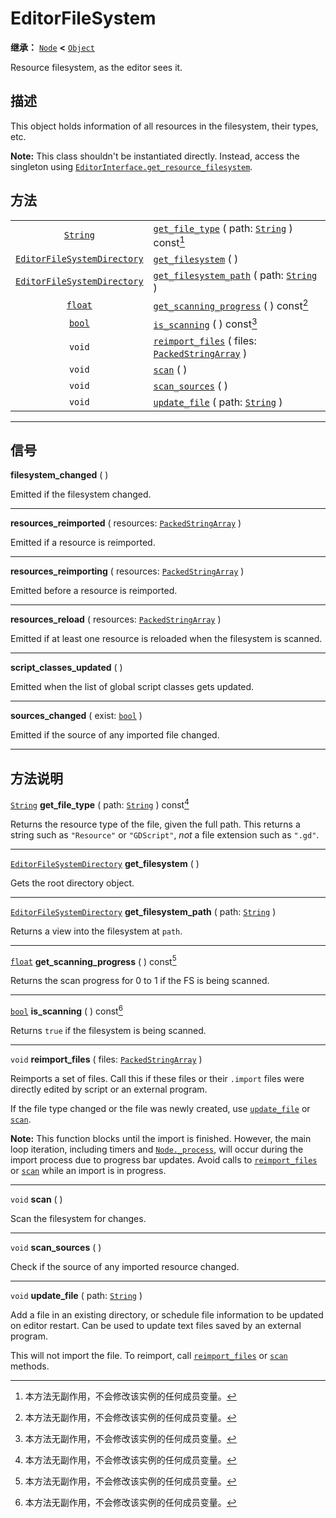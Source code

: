 <!-- ⚠ 请勿编辑本文件 ⚠ -->
<!-- 本文档使用脚本从 WeDot 引擎源码仓库生成。 -->
<!-- 生成脚本：https://github.com/WeDot-Engine/WeDot/tree/4.3/doc/tools/make_md.py； -->
<!-- 原文件：https://github.com/WeDot-Engine/WeDot/tree/4.3/doc/classes/EditorFileSystem.xml。 -->

<div id="_class_editorfilesystem"></div>

# EditorFileSystem

**继承：** [`Node`](class_node.md) **<** [`Object`](class_object.md)

Resource filesystem, as the editor sees it.

## 描述

This object holds information of all resources in the filesystem, their types, etc.

 **Note:** This class shouldn't be instantiated directly. Instead, access the singleton using [`EditorInterface.get_resource_filesystem`](#class_editorinterface_method_get_resource_filesystem).

## 方法

|||
|:-:|:--|
| [`String`](class_string.md)                                       | [`get_file_type`](class_editorfilesystemmd#class_editorfilesystem_method_get_file_type) ( path: [`String`](class_string.md) ) const[^const]            |
| [`EditorFileSystemDirectory`](class_editorfilesystemdirectory.md) | [`get_filesystem`](class_editorfilesystemmd#class_editorfilesystem_method_get_filesystem) ( )                                                          |
| [`EditorFileSystemDirectory`](class_editorfilesystemdirectory.md) | [`get_filesystem_path`](class_editorfilesystemmd#class_editorfilesystem_method_get_filesystem_path) ( path: [`String`](class_string.md) )              |
| [`float`](class_float.md)                                         | [`get_scanning_progress`](class_editorfilesystemmd#class_editorfilesystem_method_get_scanning_progress) ( ) const[^const]                              |
| [`bool`](class_bool.md)                                           | [`is_scanning`](class_editorfilesystemmd#class_editorfilesystem_method_is_scanning) ( ) const[^const]                                                  |
| `void`                                                            | [`reimport_files`](class_editorfilesystemmd#class_editorfilesystem_method_reimport_files) ( files: [`PackedStringArray`](class_packedstringarray.md) ) |
| `void`                                                            | [`scan`](class_editorfilesystemmd#class_editorfilesystem_method_scan) ( )                                                                              |
| `void`                                                            | [`scan_sources`](class_editorfilesystemmd#class_editorfilesystem_method_scan_sources) ( )                                                              |
| `void`                                                            | [`update_file`](class_editorfilesystemmd#class_editorfilesystem_method_update_file) ( path: [`String`](class_string.md) )                              |

<!-- rst-class:: classref-section-separator -->

---

## 信号

<div id="_class_class_editorfilesystem_signal_filesystem_changed"></div>

**filesystem_changed** ( ) <div id="class_editorfilesystem_signal_filesystem_changed"></div>

Emitted if the filesystem changed.

<!-- rst-class:: classref-item-separator -->

---

<div id="_class_class_editorfilesystem_signal_resources_reimported"></div>

**resources_reimported** ( resources: [`PackedStringArray`](class_packedstringarray.md) ) <div id="class_editorfilesystem_signal_resources_reimported"></div>

Emitted if a resource is reimported.

<!-- rst-class:: classref-item-separator -->

---

<div id="_class_class_editorfilesystem_signal_resources_reimporting"></div>

**resources_reimporting** ( resources: [`PackedStringArray`](class_packedstringarray.md) ) <div id="class_editorfilesystem_signal_resources_reimporting"></div>

Emitted before a resource is reimported.

<!-- rst-class:: classref-item-separator -->

---

<div id="_class_class_editorfilesystem_signal_resources_reload"></div>

**resources_reload** ( resources: [`PackedStringArray`](class_packedstringarray.md) ) <div id="class_editorfilesystem_signal_resources_reload"></div>

Emitted if at least one resource is reloaded when the filesystem is scanned.

<!-- rst-class:: classref-item-separator -->

---

<div id="_class_class_editorfilesystem_signal_script_classes_updated"></div>

**script_classes_updated** ( ) <div id="class_editorfilesystem_signal_script_classes_updated"></div>

Emitted when the list of global script classes gets updated.

<!-- rst-class:: classref-item-separator -->

---

<div id="_class_class_editorfilesystem_signal_sources_changed"></div>

**sources_changed** ( exist: [`bool`](class_bool.md) ) <div id="class_editorfilesystem_signal_sources_changed"></div>

Emitted if the source of any imported file changed.

<!-- rst-class:: classref-section-separator -->

---

## 方法说明

<div id="_class_editorfilesystem_method_get_file_type"></div>

[`String`](class_string.md) **get_file_type** ( path: [`String`](class_string.md) ) const[^const]<div id="class_editorfilesystem_method_get_file_type"></div>

Returns the resource type of the file, given the full path. This returns a string such as `"Resource"` or `"GDScript"`, *not* a file extension such as `".gd"`.

<!-- rst-class:: classref-item-separator -->

---

<div id="_class_editorfilesystem_method_get_filesystem"></div>

[`EditorFileSystemDirectory`](class_editorfilesystemdirectory.md) **get_filesystem** ( )<div id="class_editorfilesystem_method_get_filesystem"></div>

Gets the root directory object.

<!-- rst-class:: classref-item-separator -->

---

<div id="_class_editorfilesystem_method_get_filesystem_path"></div>

[`EditorFileSystemDirectory`](class_editorfilesystemdirectory.md) **get_filesystem_path** ( path: [`String`](class_string.md) )<div id="class_editorfilesystem_method_get_filesystem_path"></div>

Returns a view into the filesystem at `path`.

<!-- rst-class:: classref-item-separator -->

---

<div id="_class_editorfilesystem_method_get_scanning_progress"></div>

[`float`](class_float.md) **get_scanning_progress** ( ) const[^const]<div id="class_editorfilesystem_method_get_scanning_progress"></div>

Returns the scan progress for 0 to 1 if the FS is being scanned.

<!-- rst-class:: classref-item-separator -->

---

<div id="_class_editorfilesystem_method_is_scanning"></div>

[`bool`](class_bool.md) **is_scanning** ( ) const[^const]<div id="class_editorfilesystem_method_is_scanning"></div>

Returns `true` if the filesystem is being scanned.

<!-- rst-class:: classref-item-separator -->

---

<div id="_class_editorfilesystem_method_reimport_files"></div>

`void` **reimport_files** ( files: [`PackedStringArray`](class_packedstringarray.md) )<div id="class_editorfilesystem_method_reimport_files"></div>

Reimports a set of files. Call this if these files or their `.import` files were directly edited by script or an external program.

If the file type changed or the file was newly created, use [`update_file`](#class_editorfilesystem_method_update_file) or [`scan`](#class_editorfilesystem_method_scan).

 **Note:** This function blocks until the import is finished. However, the main loop iteration, including timers and [`Node._process`](#class_node_private_method__process), will occur during the import process due to progress bar updates. Avoid calls to [`reimport_files`](#class_editorfilesystem_method_reimport_files) or [`scan`](#class_editorfilesystem_method_scan) while an import is in progress.

<!-- rst-class:: classref-item-separator -->

---

<div id="_class_editorfilesystem_method_scan"></div>

`void` **scan** ( )<div id="class_editorfilesystem_method_scan"></div>

Scan the filesystem for changes.

<!-- rst-class:: classref-item-separator -->

---

<div id="_class_editorfilesystem_method_scan_sources"></div>

`void` **scan_sources** ( )<div id="class_editorfilesystem_method_scan_sources"></div>

Check if the source of any imported resource changed.

<!-- rst-class:: classref-item-separator -->

---

<div id="_class_editorfilesystem_method_update_file"></div>

`void` **update_file** ( path: [`String`](class_string.md) )<div id="class_editorfilesystem_method_update_file"></div>

Add a file in an existing directory, or schedule file information to be updated on editor restart. Can be used to update text files saved by an external program.

This will not import the file. To reimport, call [`reimport_files`](#class_editorfilesystem_method_reimport_files) or [`scan`](#class_editorfilesystem_method_scan) methods.

[^virtual]: 本方法通常需要用户覆盖才能生效。
[^const]: 本方法无副作用，不会修改该实例的任何成员变量。
[^vararg]: 本方法除了能接受在此处描述的参数外，还能够继续接受任意数量的参数。
[^constructor]: 本方法用于构造某个类型。
[^static]: 调用本方法无需实例，可直接使用类名进行调用。
[^operator]: 本方法描述的是使用本类型作为左操作数的有效运算符。
[^bitfield]: 这个值是由下列位标志构成位掩码的整数。
[^void]: 无返回值。
